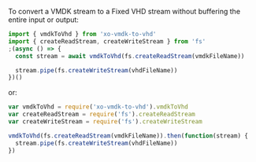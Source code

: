 To convert a VMDK stream to a Fixed VHD stream without buffering the entire input or output:

```js
import { vmdkToVhd } from 'xo-vmdk-to-vhd'
import { createReadStream, createWriteStream } from 'fs'
;(async () => {
  const stream = await vmdkToVhd(fs.createReadStream(vmdkFileName))

  stream.pipe(fs.createWriteStream(vhdFileName))
})()
```

or:

```js
var vmdkToVhd = require('xo-vmdk-to-vhd').vmdkToVhd
var createReadStream = require('fs').createReadStream
var createWriteStream = require('fs').createWriteStream

vmdkToVhd(fs.createReadStream(vmdkFileName)).then(function(stream) {
  stream.pipe(fs.createWriteStream(vhdFileName))
})
```
